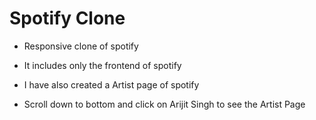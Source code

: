 # Spotify Clone

- Responsive clone of spotify
- It includes only the frontend of spotify

- I have also created a Artist page of spotify
- Scroll down to bottom and click on Arijit Singh to see the Artist Page
